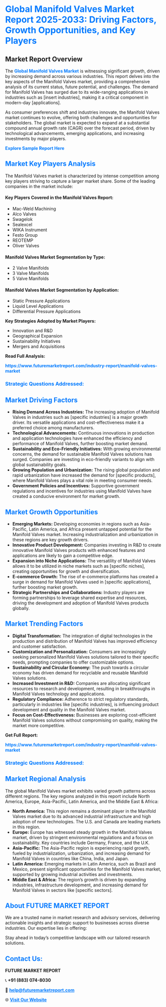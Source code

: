 <h1 style="color: #007BFF;">Global Manifold Valves Market Report 2025-2033: Driving Factors, Growth Opportunities, and Key Players</h1>

<section id="overview">
<h2>Market Report Overview</h2>
<p>The <a href="https://www.futuremarketreport.com/industry-report/manifold-valves-market" style="color: #007BFF; text-decoration: none;"><strong>Global Manifold Valves Market</strong></a> is witnessing significant growth, driven by increasing demand across various industries. This report delves into the key aspects of the Manifold Valves market, providing a comprehensive analysis of its current status, future potential, and challenges. The demand for Manifold Valves has surged due to its wide-ranging applications in industries such as [insert industries], making it a critical component in modern-day [applications].</p>
<p>As consumer preferences shift and industries innovate, the Manifold Valves market continues to evolve, offering both challenges and opportunities for stakeholders. The global market is expected to expand at a substantial compound annual growth rate (CAGR) over the forecast period, driven by technological advancements, emerging applications, and increasing investments by major players.</p>
</section>

<section id="overview">
<p><a href="https://www.futuremarketreport.com/request-sample/reportId=92420" style="color: #007BFF; text-decoration: none;"><strong>Explore Sample Report Here</strong></a></p>
</section>

<section id="key-players">
<h2 style="color: #007BFF;">Market Key Players Analysis</h2>
<p>The Manifold Valves market is characterized by intense competition among key players striving to capture a larger market share. Some of the leading companies in the market include:</p>
<h4>Key Players Covered in the Manifold Valves Report:</h4>
<ul><li>Mac-Weld Machining</li><li>Alco Valves</li><li>Swagelok</li><li>Sealexcel</li><li>WIKA Instrument</li><li>Festo Group</li><li>REOTEMP</li><li>Oliver Valves</li></ul>
<h4>Manifold Valves Market Segmentation by Type:</h4>
<ul><li>2 Valve Manifolds</li><li>3 Valve Manifolds</li><li>5 Valve Manifolds</li></ul>

<h4>Manifold Valves Market Segmentation by Application:</h4>
<ul><li>Static Pressure Applications</li><li>Liquid Level Applications</li><li>Differential Pressure Applications</li></ul>
<p><strong>Key Strategies Adopted by Market Players:</strong></p>
<ul>
<li>Innovation and R&D</li>
<li>Geographical Expansion</li>
<li>Sustainability Initiatives</li>
<li>Mergers and Acquisitions</li>
</ul>
</section>

<section>
<p><strong>Read Full Analysis: </strong></p><a href="https://www.futuremarketreport.com/industry-report/manifold-valves-market" style="color: #007BFF; text-decoration: none;"><strong>https://www.futuremarketreport.com/industry-report/manifold-valves-market</strong></a>
<h3 style="color: #007BFF;">Strategic Questions Addressed:</h3>
</section>

<section id="driving-factors">
<h2 style="color: #007BFF;">Market Driving Factors</h2>
<ul>
<li><strong>Rising Demand Across Industries:</strong> The increasing adoption of Manifold Valves in industries such as [specific industries] is a major growth driver. Its versatile applications and cost-effectiveness make it a preferred choice among manufacturers.</li>
<li><strong>Technological Advancements:</strong> Continuous innovations in production and application technologies have enhanced the efficiency and performance of Manifold Valves, further boosting market demand.</li>
<li><strong>Sustainability and Eco-Friendly Initiatives:</strong> With growing environmental concerns, the demand for sustainable Manifold Valves solutions has surged. Companies are investing in eco-friendly variants to align with global sustainability goals.</li>
<li><strong>Growing Population and Urbanization:</strong> The rising global population and rapid urbanization have increased the demand for [specific products], where Manifold Valves plays a vital role in meeting consumer needs.</li>
<li><strong>Government Policies and Incentives:</strong> Supportive government regulations and incentives for industries using Manifold Valves have created a conducive environment for market growth.</li>
</ul>
</section>

<section id="growth-opportunities">
<h2 style="color: #007BFF;">Market Growth Opportunities</h2>
<ul>
<li><strong>Emerging Markets:</strong> Developing economies in regions such as Asia-Pacific, Latin America, and Africa present untapped potential for the Manifold Valves market. Increasing industrialization and urbanization in these regions are key growth drivers.</li>
<li><strong>Innovative Product Development:</strong> Companies investing in R&D to create innovative Manifold Valves products with enhanced features and applications are likely to gain a competitive edge.</li>
<li><strong>Expansion into Niche Applications:</strong> The versatility of Manifold Valves allows it to be utilized in niche markets such as [specific niches], creating opportunities for growth and diversification.</li>
<li><strong>E-commerce Growth:</strong> The rise of e-commerce platforms has created a surge in demand for Manifold Valves used in [specific applications], further boosting market growth.</li>
<li><strong>Strategic Partnerships and Collaborations:</strong> Industry players are forming partnerships to leverage shared expertise and resources, driving the development and adoption of Manifold Valves products globally.</li>
</ul>
</section>

<section id="trending-factors">
<h2 style="color: #007BFF;">Market Trending Factors</h2>
<ul>
<li><strong>Digital Transformation:</strong> The integration of digital technologies in the production and distribution of Manifold Valves has improved efficiency and customer satisfaction.</li>
<li><strong>Customization and Personalization:</strong> Consumers are increasingly seeking personalized Manifold Valves solutions tailored to their specific needs, prompting companies to offer customizable options.</li>
<li><strong>Sustainability and Circular Economy:</strong> The push towards a circular economy has driven demand for recyclable and reusable Manifold Valves solutions.</li>
<li><strong>Increased Investment in R&D:</strong> Companies are allocating significant resources to research and development, resulting in breakthroughs in Manifold Valves technology and applications.</li>
<li><strong>Regulatory Compliance:</strong> Adherence to strict regulatory standards, particularly in industries like [specific industries], is influencing product development and quality in the Manifold Valves market.</li>
<li><strong>Focus on Cost-Effectiveness:</strong> Businesses are exploring cost-efficient Manifold Valves solutions without compromising on quality, making the market more competitive.</li>
</ul>
</section>

<section>
<p><strong>Get Full Report: </strong></p><a href="https://www.futuremarketreport.com/industry-report/manifold-valves-market" style="color: #007BFF; text-decoration: none;"><strong>https://www.futuremarketreport.com/industry-report/manifold-valves-market</strong></a>
<h3 style="color: #007BFF;">Strategic Questions Addressed:</h3>
</section>


<section id="regional-analysis">
<h2 style="color: #007BFF;">Market Regional Analysis</h2>
<p>The global Manifold Valves market exhibits varied growth patterns across different regions. The key regions analyzed in this report include North America, Europe, Asia-Pacific, Latin America, and the Middle East & Africa:</p>
<ul>
<li><strong>North America:</strong> This region remains a dominant player in the Manifold Valves market due to its advanced industrial infrastructure and high adoption of new technologies. The U.S. and Canada are leading markets in this region.</li>
<li><strong>Europe:</strong> Europe has witnessed steady growth in the Manifold Valves market, driven by stringent environmental regulations and a focus on sustainability. Key countries include Germany, France, and the U.K.</li>
<li><strong>Asia-Pacific:</strong> The Asia-Pacific region is experiencing rapid growth, fueled by industrialization, urbanization, and increasing demand for Manifold Valves in countries like China, India, and Japan.</li>
<li><strong>Latin America:</strong> Emerging markets in Latin America, such as Brazil and Mexico, present significant opportunities for the Manifold Valves market, supported by growing industrial activities and investments.</li>
<li><strong>Middle East & Africa:</strong> The region’s growth is driven by expanding industries, infrastructure development, and increasing demand for Manifold Valves in sectors like [specific sectors].</li>
</ul>
</section>

<footer>
<h2 style="color: #007BFF;">About FUTURE MARKET REPORT</h2>
<p>We are a trusted name in market research and advisory services, delivering actionable insights and strategic support to businesses across diverse industries. Our expertise lies in offering:</p>

<p>Stay ahead in today’s competitive landscape with our tailored research solutions.</p>

<h2 style="color: #007BFF;">Contact Us:</h2>
<p><strong>FUTURE MARKET REPORT</strong></p>
<p>📞 <strong>+91 (883) 074-8030</strong></p>
<p>📧 <strong><a href="mailto:help@futuremarketreport.com" style="color: #007BFF;">help@futuremarketreport.com</a></strong></p>
<p>🌐 <strong><a href="https://www.futuremarketreport.com/" style="color: #007BFF;">Visit Our Website</a></strong></p>
</footer>